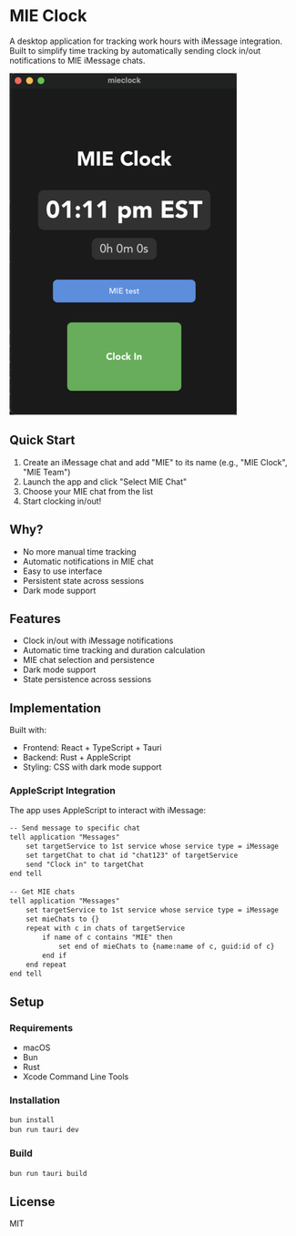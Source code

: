 # MIE Clock

A desktop application for tracking work hours with iMessage integration. Built to simplify time tracking by automatically sending clock in/out notifications to MIE iMessage chats.

![MIE Clock Demo](public/demo.png)

## Quick Start

1. Create an iMessage chat and add "MIE" to its name (e.g., "MIE Clock", "MIE Team")
2. Launch the app and click "Select MIE Chat"
3. Choose your MIE chat from the list
4. Start clocking in/out!

## Why?

- No more manual time tracking
- Automatic notifications in MIE chat
- Easy to use interface
- Persistent state across sessions
- Dark mode support

## Features

- Clock in/out with iMessage notifications
- Automatic time tracking and duration calculation
- MIE chat selection and persistence
- Dark mode support
- State persistence across sessions

## Implementation

Built with:

- Frontend: React + TypeScript + Tauri
- Backend: Rust + AppleScript
- Styling: CSS with dark mode support

### AppleScript Integration

The app uses AppleScript to interact with iMessage:

```applescript
-- Send message to specific chat
tell application "Messages"
    set targetService to 1st service whose service type = iMessage
    set targetChat to chat id "chat123" of targetService
    send "Clock in" to targetChat
end tell

-- Get MIE chats
tell application "Messages"
    set targetService to 1st service whose service type = iMessage
    set mieChats to {}
    repeat with c in chats of targetService
        if name of c contains "MIE" then
            set end of mieChats to {name:name of c, guid:id of c}
        end if
    end repeat
end tell
```

## Setup

### Requirements

- macOS
- Bun
- Rust
- Xcode Command Line Tools

### Installation

```bash
bun install
bun run tauri dev
```

### Build

```bash
bun run tauri build
```

## License

MIT
